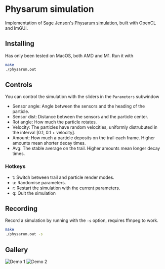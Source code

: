 # Physarum simulation

Implementation of [Sage Jenson's Physarum simulation](https://cargocollective.com/sagejenson/physarum), built with OpenCL and ImGUI.

## Installing
Has only been tested on MacOS, both AMD and M1. Run it with

```bash
make
./physarum.out
```

## Controls
You can control the simulation with the sliders in the `Parameters` subwindow
- Sensor angle: Angle between the sensors and the heading of the particle.
- Sensor dist: Distance between the sensors and the particle center.
- Rot angle: How much the particle rotates.
- Velocity: The particles have random velocities, uniformly distrubuted in the interval [0.1, 0.1 + velocity].
- Amount: How much a particle deposits on the trail each frame. Higher amounts mean shorter decay times.
- Avg: The stable average on the trail. Higher amounts mean longer decay times.
### Hotkeys
- t: Switch between trail and particle render modes.
- u: Randomise parameters.
- r: Restart the simulation with the current parameters.
- q: Quit the simulation

## Recording
Record a simulation by running with the `-s` option, requires ffmpeg to work.

```bash
make
./physarum.out -s
```

## Gallery
![Demo 1](public/demo1.gif)
![Demo 2](public/demo2.gif)
